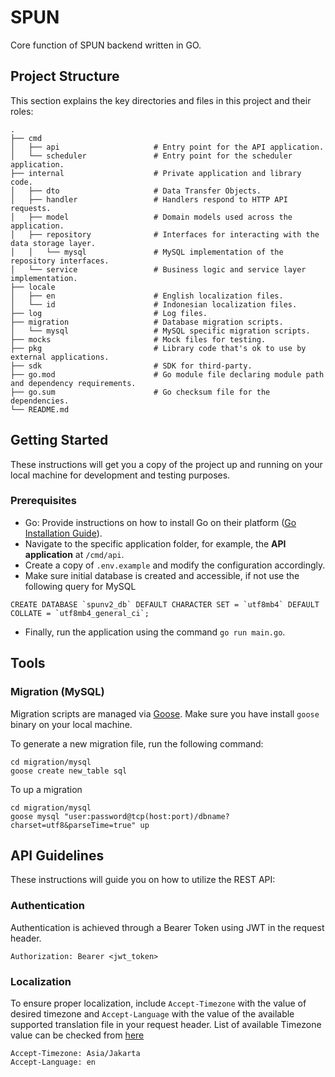 # SPUN

Core function of SPUN backend written in GO.

## Project Structure

This section explains the key directories and files in this project and their roles:

```
.
├── cmd
│   ├── api                     # Entry point for the API application.
│   └── scheduler               # Entry point for the scheduler application.
├── internal                    # Private application and library code.
│   ├── dto                     # Data Transfer Objects.
│   ├── handler                 # Handlers respond to HTTP API requests.
│   ├── model                   # Domain models used across the application.
│   ├── repository              # Interfaces for interacting with the data storage layer.
│   │   └── mysql               # MySQL implementation of the repository interfaces.
│   └── service                 # Business logic and service layer implementation.
├── locale
│   ├── en                      # English localization files.
│   └── id                      # Indonesian localization files.
├── log                         # Log files.
├── migration                   # Database migration scripts.
│   └── mysql                   # MySQL specific migration scripts.
├── mocks                       # Mock files for testing.
├── pkg                         # Library code that's ok to use by external applications.
├── sdk                         # SDK for third-party.
├── go.mod                      # Go module file declaring module path and dependency requirements.
├── go.sum                      # Go checksum file for the dependencies.
└── README.md

```

## Getting Started

These instructions will get you a copy of the project up and running on your local machine for development and testing purposes.

### Prerequisites

- Go: Provide instructions on how to install Go on their platform ([Go Installation Guide](https://golang.org/doc/install)).
- Navigate to the specific application folder, for example, the **API application** at `/cmd/api`.
- Create a copy of `.env.example` and modify the configuration accordingly.
- Make sure initial database is created and accessible, if not use the following query for MySQL

```
CREATE DATABASE `spunv2_db` DEFAULT CHARACTER SET = `utf8mb4` DEFAULT COLLATE = `utf8mb4_general_ci`;
```

- Finally, run the application using the command `go run main.go`.

## Tools

### Migration (MySQL)

Migration scripts are managed via [Goose](https://github.com/pressly/goose). Make sure you have install `goose` binary on your local machine.

To generate a new migration file, run the following command:

```
cd migration/mysql
goose create new_table sql
```

To up a migration

```
cd migration/mysql
goose mysql "user:password@tcp(host:port)/dbname?charset=utf8&parseTime=true" up
```

## API Guidelines

These instructions will guide you on how to utilize the REST API:

### Authentication

Authentication is achieved through a Bearer Token using JWT in the request header.

```
Authorization: Bearer <jwt_token>
```

### Localization

To ensure proper localization, include `Accept-Timezone` with the value of desired timezone and `Accept-Language` with the value of the available supported translation file in your request header. List of available Timezone value can be checked from [here](https://en.wikipedia.org/wiki/List_of_tz_database_time_zones)

```
Accept-Timezone: Asia/Jakarta
Accept-Language: en
```
